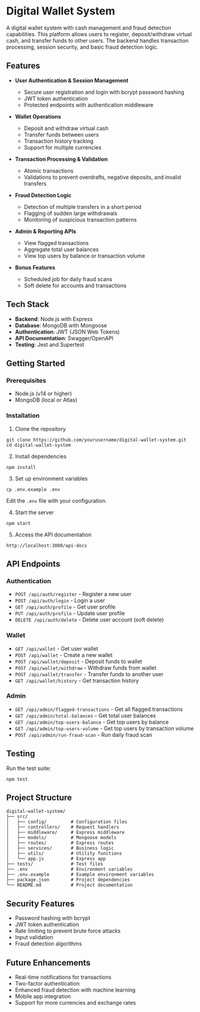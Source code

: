 # Digital Wallet System

A digital wallet system with cash management and fraud detection capabilities. This platform allows users to register, deposit/withdraw virtual cash, and transfer funds to other users. The backend handles transaction processing, session security, and basic fraud detection logic.

## Features

- **User Authentication & Session Management**
  - Secure user registration and login with bcrypt password hashing
  - JWT token authentication
  - Protected endpoints with authentication middleware

- **Wallet Operations**
  - Deposit and withdraw virtual cash
  - Transfer funds between users
  - Transaction history tracking
  - Support for multiple currencies

- **Transaction Processing & Validation**
  - Atomic transactions
  - Validations to prevent overdrafts, negative deposits, and invalid transfers

- **Fraud Detection Logic**
  - Detection of multiple transfers in a short period
  - Flagging of sudden large withdrawals
  - Monitoring of suspicious transaction patterns

- **Admin & Reporting APIs**
  - View flagged transactions
  - Aggregate total user balances
  - View top users by balance or transaction volume

- **Bonus Features**
  - Scheduled job for daily fraud scans
  - Soft delete for accounts and transactions

## Tech Stack

- **Backend**: Node.js with Express
- **Database**: MongoDB with Mongoose
- **Authentication**: JWT (JSON Web Tokens)
- **API Documentation**: Swagger/OpenAPI
- **Testing**: Jest and Supertest

## Getting Started

### Prerequisites

- Node.js (v14 or higher)
- MongoDB (local or Atlas)

### Installation

1. Clone the repository
```
git clone https://github.com/yourusername/digital-wallet-system.git
cd digital-wallet-system
```

2. Install dependencies
```
npm install
```

3. Set up environment variables
```
cp .env.example .env
```
Edit the `.env` file with your configuration.

4. Start the server
```
npm start
```

5. Access the API documentation
```
http://localhost:3000/api-docs
```

## API Endpoints

### Authentication
- `POST /api/auth/register` - Register a new user
- `POST /api/auth/login` - Login a user
- `GET /api/auth/profile` - Get user profile
- `PUT /api/auth/profile` - Update user profile
- `DELETE /api/auth/delete` - Delete user account (soft delete)

### Wallet
- `GET /api/wallet` - Get user wallet
- `POST /api/wallet` - Create a new wallet
- `POST /api/wallet/deposit` - Deposit funds to wallet
- `POST /api/wallet/withdraw` - Withdraw funds from wallet
- `POST /api/wallet/transfer` - Transfer funds to another user
- `GET /api/wallet/history` - Get transaction history

### Admin
- `GET /api/admin/flagged-transactions` - Get all flagged transactions
- `GET /api/admin/total-balances` - Get total user balances
- `GET /api/admin/top-users-balance` - Get top users by balance
- `GET /api/admin/top-users-volume` - Get top users by transaction volume
- `POST /api/admin/run-fraud-scan` - Run daily fraud scan

## Testing

Run the test suite:
```
npm test
```

## Project Structure

```
digital-wallet-system/
├── src/
│   ├── config/         # Configuration files
│   ├── controllers/    # Request handlers
│   ├── middleware/     # Express middleware
│   ├── models/         # Mongoose models
│   ├── routes/         # Express routes
│   ├── services/       # Business logic
│   ├── utils/          # Utility functions
│   └── app.js          # Express app
├── tests/              # Test files
├── .env                # Environment variables
├── .env.example        # Example environment variables
├── package.json        # Project dependencies
└── README.md           # Project documentation
```

## Security Features

- Password hashing with bcrypt
- JWT token authentication
- Rate limiting to prevent brute force attacks
- Input validation
- Fraud detection algorithms

## Future Enhancements

- Real-time notifications for transactions
- Two-factor authentication
- Enhanced fraud detection with machine learning
- Mobile app integration
- Support for more currencies and exchange rates
